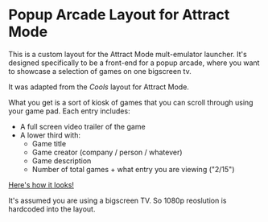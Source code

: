 # Popup Arcade Layout for Attract Mode

This is a custom layout for the Attract Mode mult-emulator launcher. It's designed specifically to be a front-end for a popup arcade, where you want to showcase a selection of games on one bigscreen tv.

It was adapted from the *Cools* layout for Attract Mode.

What you get is a sort of kiosk of games that you can scroll through using your game pad. Each entry includes:

- A full screen video trailer of the game
- A lower third with:
    + Game title
    + Game creator (company / person / whatever)
    + Game description
    + Number of total games + what entry you are viewing ("2/15")

[Here's how it looks!](https://www.youtube.com/watch?v=WwnzwPHY1yI)

It's assumed you are using a bigscreen TV. So 1080p reoslution is hardcoded into the layout.


